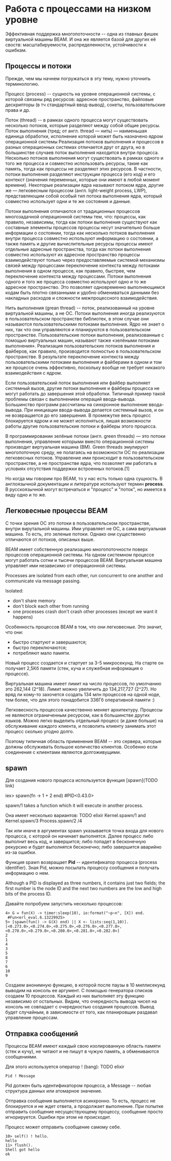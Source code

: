 # Работа с процессами на низком уровне

Эффективная поддержка многопоточности -- одна из главных фишек виртуальной машины BEAM. И она же является базой для других её своств: масштабируемости, распределенности, устойчивости к ошибкам.


## Процессы и потоки

Прежде, чем мы начнем погружаться в эту тему, нужно уточнить терминологию. 

Процесс (process) -- сущность на уровне операционной системы, с которой связаны ряд ресурсов:
адресное пространство, файловые дескрипторы (в тч стандартный ввод-вывод), сокеты, пользовательские права и др.


Поток (thread) -- в рамках одного процесса могут существовать несколько потоков, которые разделяют между собой общие ресурсы.
Поток выполнения (тред; от англ. thread — нить) — наименьшая единица обработки, исполнение которой может быть назначено ядром операционной системы
Реализация потоков выполнения и процессов в разных операционных системах отличается друг от друга, но в большинстве случаев поток выполнения находится внутри процесса.
Несколько потоков выполнения могут существовать в рамках одного и того же процесса и совместно использовать ресурсы, такие как память, тогда как процессы не разделяют этих ресурсов. В частности, потоки выполнения разделяют инструкции процесса (его код) и его контекст (значения переменных, которые они имеют в любой момент времени).
Некоторые реализации ядра называют потоком ядра, другие же — легковесным процессом (англ. light-weight process, LWP), представляющим собой особый тип потока выполнения ядра, который совместно использует одни и те же состояния и данные.

Потоки выполнения отличаются от традиционных процессов многозадачной операционной системы тем, что:
процессы, как правило, независимы, тогда как потоки выполнения существуют как составные элементы процессов
процессы несут значительно больше информации о состоянии, тогда как несколько потоков выполнения внутри процесса совместно используют информацию о состоянии, а также память и другие вычислительные ресурсы
процессы имеют отдельные адресные пространства, тогда как потоки выполнения совместно используют их адресное пространство
процессы взаимодействуют только через предоставляемые системой механизмы связей между процессами
переключение контекста между потоками выполнения в одном процессе, как правило, быстрее, чем переключение контекста между процессами.
Потоки выполнения одного и того же процесса совместно используют одно и то же адресное пространство. Это позволяет одновременно выполняющимся кодам быть плотно связанными и удобно обмениваться данными без накладных расходов и сложности межпроцессного взаимодействия. 


Нить выполнения (grean thread) -- поток, реализованный на уровне виртуальной машины, а не ОС.
Потоки выполнения иногда реализуются в пользовательском пространстве библиотек, в этом случае они называются пользовательскими потоками выполнения. Ядро не знает о них, так что они управляются и планируются в пользовательском пространстве. 
Пользовательские потоки выполнения, реализованные с помощью виртуальных машин, называют также «зелёными потоками выполнения».
Реализация пользовательских потоков выполнения и файберов, как правило, производится полностью в пользовательском пространстве. В результате переключение контекста между пользовательскими потоками выполнения и файберами в одном и том же процессе очень эффективно, поскольку вообще не требует никакого взаимодействия с ядром.

Если пользовательский поток выполнения или файбер выполняет системный вызов, другие потоки выполнения и файберы процесса не могут работать до завершения этой обработки. Типичный пример такой проблемы связан с выполнением операций ввода-вывода. Большинство программ рассчитаны на синхронное выполнение ввода-вывода.
При инициации ввода-вывода делается системный вызов, и он не возвращается до его завершения. В промежутке весь процесс блокируется ядром и не может исполняться, лишая возможности работы другие пользовательские потоки и файберы этого процесса.

В программировании зелёные потоки (англ. green threads) — это потоки выполнения, управление которыми вместо операционной системы производит виртуальная машина (ВМ). Green threads эмулируют многопоточную среду, не полагаясь на возможности ОС по реализации легковесных потоков. Управление ими происходит в пользовательском пространстве, а не пространстве ядра, что позволяет им работать в условиях отсутствия поддержки встроенных потоков.[1]

Но когда мы говорим про BEAM, то у нас есть только одна сущность. В англоязычной документации и литературе используют термин **process**. В русскоязычной могут встречаться и "процесс" и "поток", но имеется в виду одно и то же. 


## Легковесные процессы BEAM

С точки зрения ОС это потоки в пользовательском пространстве, внутри вирутальной машины. Ими управляет не ОС, а сама виртуальная машина. То есть, это зеленые потоки. Однако они существенно отличаются от потоков, описаных выше.

BEAM имеет собственную реализацию многопоточности поверх процессов операционной системы. На одном системном процессе могут работать сотни и тысячи процессов BEAM. Виртуальная машина управляет ими независимо от операционной системы.

Processes are isolated from each other, run concurrent to one another and communicate via message passing.

Isolated:
- don't share memory
- don't block each other from running
- one processes crash don't crash other processes (except we want it happens)


Особенность процессов BEAM в том, что они легковесные. Это значит, что они:
- быстро стартуют и завершаются;
- быстро переключаются;
- потребляют мало памяти.

Новый процесс создается и стартует за 3-5 микросекунд. На старте он получает 2,5Кб памяти (стек, куча и служебная информация о процессе).

Виртуальная машина имеет лимит на число процессов, по умолчанию это 262,144 (2^18). Лимит можно увеличить до 134,217,727 (2^27). Но вряд ли кому-то захочется создать 134 млн процессов на одной ноде, тем более, что для этого понадобится 336Гб оперативной памяти :)

Легковесность процессов качественно меняет архитектуру. Процессы не являются ограниченным ресурсом, как в большинстве других языков. Можно легко выделить отдельный процесс (и даже больше) на обслуживание каждого клиента, и позволить клиенту занимать этот процесс сколько угодно долго.

Поэтому типичная область применения BEAM -- это сервера, которые должны обслуживать большое количество клиентов. Особенно если соединения с клиентами являются долгоживущими.


## spawn

Для создания нового процесса используется функция [spawn](TODO link)

iex> spawn(fn -> 1 + 2 end)
#PID<0.43.0>

spawn/1 takes a function which it will execute in another process.

Она имеет несколько вариантов: TODO elixir
Kernel.spawn/1 and Kernel.spawn/3
Process.spawn/2 /4

Так или иначе в аргументах spawn указывается точка входа для нового процесса, с которой он начинает выполнятся. Далее процесс либо выполнит весь код, и завершится; либо попадет в бесконечную рекурсию и будет выполнятся бесконечно; либо завершится аварийно из-за ошибки.

Функция spawn возвращает **Pid** -- идентификатор процесса (process identifier). Зная Pid, можно посылать процессу сообщения и получать информацию о нем.

Although a PID is displayed as three numbers, it contains just two fields; 
the first number is the node ID 
and the next two numbers are the low and high bits of the process ID.

Давайте попробуем запустить несколько процессов:

``` TODO elixir
4> G = fun(X) -> timer:sleep(10), io:format("~p~n", [X]) end.
 #Fun<erl_eval.6.13229925>
5> [spawn(fun() -> G(X) end) || X <- lists:seq(1,10)].
[<0.273.0>,<0.274.0>,<0.275.0>,<0.276.0>,<0.277.0>,
<0.278.0>,<0.279.0>,<0.280.0>,<0.281.0>,<0.282.0>]
2
1
4
3
5
8
7
6
10
9
```

Создаем анонимную функцию, в которой после паузы в 10 миллисекунд выводим на консоль ее аргумент.  С помощью генератора списков создаем 10 процессов. Каждый из них выполняет эту функцию независимо от остальных. Видим, что очередность вывода чисел на консоль не совпадает с очередностью создания процессов. Вывод будет случайным, в зависимости от того, как планировщик раздавал управление процессам.


## Отправка сообщений

Процессы BEAM имеют каждый свою изолированную область памяти (стек и кучу), не читают и не пишут в чужую память, а обмениваются сообщениями.

Для этого используется оператор ! (bang): TODO elixir

```
Pid ! Message
```

Pid должен быть идентификатором процесса, а Message -- любая структура данных или атомарное значение.

Отправка сообщения выполняется асинхронно. То есть, процесс не блокируется и не ждет ответа, а продолжает выполнение. При попытке отправить сообщение несуществующему процессу, сообщение просто игнорируется. Ошибки при этом не происходит.

Процесс может отправить сообщение самому себе.

``` TODO elixir
10> self() ! hello.
hello
11> flush().
Shell got hello
ok
```

